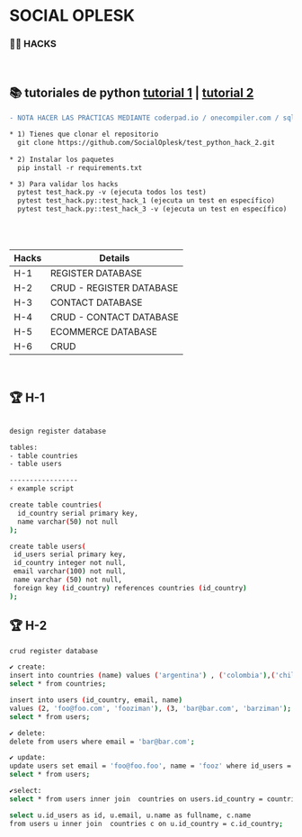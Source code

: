 # SOCIAL OPLESK
### 🏴‍☠️ HACKS 

<br/>

📚 tutoriales de python [tutorial 1](https://www.w3schools.com/postgresql/index.php) | [tutorial 2](https://www.tutorialesprogramacionya.com/postgresqlya/)
---

```diff
- NOTA HACER LAS PRÁCTICAS MEDIANTE coderpad.io / onecompiler.com / sqliteonline.com
```

```diff
* 1) Tienes que clonar el repositorio 
  git clone https://github.com/SocialOplesk/test_python_hack_2.git
  
* 2) Instalar los paquetes
  pip install -r requirements.txt

* 3) Para validar los hacks
  pytest test_hack.py -v (ejecuta todos los test)
  pytest test_hack.py::test_hack_1 (ejecuta un test en específico)
  pytest test_hack.py::test_hack_3 -v (ejecuta un test en específico)
```
<br/>

<br/>

|Hacks | Details | 
|----------|---------|
| H-1      | REGISTER DATABASE |
| H-2      | CRUD - REGISTER DATABASE |
| H-3      | CONTACT DATABASE |
| H-4      | CRUD - CONTACT DATABASE | 
| H-5      | ECOMMERCE DATABASE |
| H-6      | CRUD |
<br/>


## 🏆 H-1
```sh

design register database

tables:
- table countries
- table users

-----------------
⚡ example script

create table countries(
  id_country serial primary key,
  name varchar(50) not null  
);

create table users(
 id_users serial primary key,
 id_country integer not null,
 email varchar(100) not null,
 name varchar (50) not null,
 foreign key (id_country) references countries (id_country)   
);
```


## 🏆 H-2
```sh
crud register database

✔ create:
insert into countries (name) values ('argentina') , ('colombia'),('chile');
select * from countries;

insert into users (id_country, email, name) 
values (2, 'foo@foo.com', 'fooziman'), (3, 'bar@bar.com', 'barziman'); 
select * from users;

✔ delete:
delete from users where email = 'bar@bar.com';

✔ update:
update users set email = 'foo@foo.foo', name = 'fooz' where id_users = 1;
select * from users;

✔select:
select * from users inner join  countries on users.id_country = countries.id_country;

select u.id_users as id, u.email, u.name as fullname, c.name 
from users u inner join  countries c on u.id_country = c.id_country;

```

